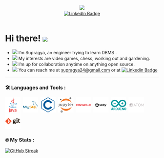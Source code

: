 <div id="header" align="center">
  <img src="https://media.giphy.com/media/qgQUggAC3Pfv687qPC/giphy.gif" width="300"/>
</div>

<div id="https://www.linkedin.com/in/supragya24/" align="center">
  <a href="your-linkedin-URL">
    <img src="https://img.shields.io/badge/LinkedIn-blue?style=for-the-badge&logo=linkedin&logoColor=white" alt="LinkedIn Badge"/>
  </a>
</div>

<img src="https://komarev.com/ghpvc/?username=SupragyaVS&style=flat-square&color=blue" align="center" alt=""/>

<h1>
  Hi there!
  <img src="https://media.giphy.com/media/hvRJCLFzcasrR4ia7z/giphy.gif" width="30px" align="center"/>
</h1>

- <img src="https://media.giphy.com/media/WUlplcMpOCEmTGBtBW/giphy.gif" width="25"> I’m Supragya, an engineer trying to learn DBMS .
- <img src="https://media.giphy.com/media/2vB2oTE8eYuV2Ze4ZU/giphy.gif" width="25"> My interests are video games, chess, working out and gardening. 
- <img src="https://media.giphy.com/media/3rgXBrLlRs4ZlpnVDO/giphy.gif" width="25"> I’m up for collaboration anytime on anything open source.
- <img src="https://media.giphy.com/media/nv6bOexvEyVV50U4Qz/giphy.gif" width="25"> You can reach me at supragya24@gmail.com or at  [![Linkedin Badge](https://img.shields.io/badge/-LinkedIn-blue?style=flat&logo=Linkedin&logoColor=white)](https://www.linkedin.com/in/supragya24/)

---

### :hammer_and_wrench: Languages and Tools :
<div>
  <img src="https://github.com/devicons/devicon/blob/master/icons/java/java-original-wordmark.svg" title="Java" alt="Java" width="50" height="50"/>&nbsp;
  <img src="https://github.com/devicons/devicon/blob/master/icons/mysql/mysql-original-wordmark.svg" title="MySQL"  alt="MySQL" width="50" height="50"/>&nbsp;
  <img src="https://github.com/devicons/devicon/blob/master/icons/c/c-line.svg" title="C" alt="C" width="50" height="50"/>&nbsp;
  <img src="https://github.com/devicons/devicon/blob/master/icons/jupyter/jupyter-original-wordmark.svg" title="Jupyter" alt="Jupyter" width="50" height="50"/>&nbsp;
  <img src="https://github.com/devicons/devicon/blob/master/icons/oracle/oracle-original.svg" title="Oracle" alt="Oracle" width="50" height="50"/>&nbsp;
  <img src="https://github.com/devicons/devicon/blob/master/icons/unity/unity-original-wordmark.svg" title="Unity" alt="Unity" width="50" height="50"/>&nbsp;
  <img src="https://github.com/devicons/devicon/blob/master/icons/arduino/arduino-original-wordmark.svg" title="Arduino" alt="Arduino" width="50" height="50"/>&nbsp;
  <img src="https://github.com/devicons/devicon/blob/master/icons/atom/atom-original-wordmark.svg" title="Atom" alt="Atom" width="50" height="50"/>&nbsp;
  <img src="https://github.com/devicons/devicon/blob/master/icons/git/git-original-wordmark.svg" title="Git" **alt="Git" width="50" height="50"/>
</div>

### :fire: My Stats :
[![GitHub Streak](http://github-readme-streak-stats.herokuapp.com?user=SupragyaVS&theme=dark&background=000000)](https://git.io/streak-stats)

<!---
SupragyaVS/SupragyaVS is a ✨ special ✨ repository because its `README.md` (this file) appears on your GitHub profile.
You can click the Preview link to take a look at your changes.
--->
